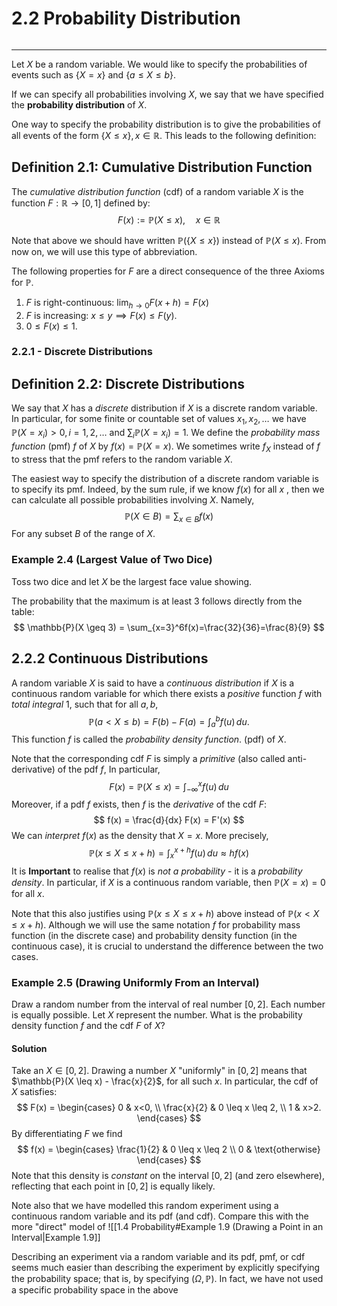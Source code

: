 # 2.2 Probability Distribution
```table-of-contents
```
---
Let $X$ be a random variable. We would like to specify the probabilities of events such as $\{ X=x \}$ and $\{ a \leq X \leq b \}$.

If we can specify all probabilities involving $X$, we say that we have specified the **probability distribution** of $X$.

One way to specify the probability distribution is to give the probabilities of all events of the form $\{  X \leq x \}, x \in \mathbb{R}$. This leads to the following definition:

## Definition 2.1: Cumulative Distribution Function
The *cumulative distribution function* (cdf) of a random variable $X$ is the function $F: \mathbb{R} \to [0,1]$ defined by:
$$
F(x) := \mathbb{P}(X \leq x), \quad x \in \mathbb{R}
$$

Note that above we should have written $\mathbb{P}(\{ X \leq x \})$ instead of $\mathbb{P}(X \leq x)$. From now on, we will use this type of abbreviation.

The following properties for $F$ are a direct consequence of the three Axioms for $\mathbb{P}$.

1. $F$ is right-continuous: $\lim_{ h \to 0 }F(x+h) = F(x)$
2. $F$ is increasing: $x \leq y \implies F(x) \leq F(y)$.
3.  $0 \leq F(x) \leq 1$.

### 2.2.1 - Discrete Distributions

##  Definition 2.2: Discrete Distributions
We say that $X$ has a *discrete* distribution if $X$ is a discrete random variable. In particular, for some finite or countable set of values $x_{1},x_{2},\dots$ we have $\mathbb{P}(X=x_{i}) > 0, i=1,2,\dots$ and $\sum_{i}\mathbb{P}(X=x_{i})=1$. We define the *probability mass function* (pmf) $f$ of $X$ by $f(x) = \mathbb{P}(X=x)$. We sometimes write $f_{X}$ instead of $f$ to stress that the pmf refers to the random variable $X$.

The easiest way to specify the distribution of a discrete random variable is to specify its pmf. Indeed, by the sum rule, if we know $f(x)$ for all $x$ , then we can calculate all possible probabilities involving $X$. Namely,
$$
\mathbb{P}(X \in B) = \sum_{x \in B} f(x)
$$
For any subset $B$ of the range of $X$.

### Example 2.4 (Largest Value of Two Dice)
Toss two dice and let $X$ be the largest face value showing. 

The probability that the maximum is at least 3 follows directly from the table:
$$
\mathbb{P}(X \geq 3) = \sum_{x=3}^6f(x)=\frac{32}{36}=\frac{8}{9}
$$

## 2.2.2 Continuous Distributions 
A random variable $X$ is said to have a *continuous distribution* if $X$ is a continuous random variable for which there exists a *positive* function $f$ with *total integral* $1$, such that for all $a,b$,
$$
\mathbb{P}(a < X \leq b) = F(b) - F(a) = \int_{a}^b f(u)\, du.
$$
This function $f$ is called the *probability density function*. (pdf) of $X$.

Note that the corresponding cdf $F$ is simply a *primitive* (also called anti-derivative) of the pdf $f$, In particular,
$$
F(x)=\mathbb{P}(X \leq x) = \int_{-\infty}^{x}  f(u)\, du 
$$
Moreover, if a pdf $f$ exists, then $f$ is the *derivative* of the cdf $F$:
$$
f(x) = \frac{d}{dx} F(x) = F'(x)
$$
We can *interpret* $f(x)$ as the density that $X =x$. More precisely,
$$
\mathbb{P}(x \leq X \leq x+h) = \int_{x}^{x+h} f(u)\, du \approx h f(x)
$$
It is **Important** to realise that $f(x)$ is *not a probability* - it is a *probability density*. In particular, if $X$ is a continuous random variable, then $\mathbb{P}(X=x)=0$ for all $x$. 

Note that this also justifies using $\mathbb{P}(x \leq X \leq x+h)$ above instead of $\mathbb{P}(x < X \leq x+h)$. Although we will use the same notation $f$ for probability mass function (in the discrete case) and probability density function (in the continuous case), it is crucial to understand the difference between the two cases.

### Example 2.5 (Drawing Uniformly From an Interval)
Draw a random number from the interval of real number $[0,2]$. Each number is equally possible. Let $X$ represent the number. What is the probability density function $f$ and the cdf $F$ of $X$?

#### Solution
Take an $X \in [0,2]$. Drawing a number $X$ "uniformly" in $[0,2]$ means that $\mathbb{P}(X \leq x) - \frac{x}{2}$, for all such $x$. In particular, the cdf of $X$ satisfies:
$$
F(x) = \begin{cases}
0 & x<0, \\
\frac{x}{2} & 0 \leq x \leq 2, \\
1  & x>2.
\end{cases}
$$
By differentiating $F$ we find
$$
f(x) = \begin{cases}
\frac{1}{2}  &  0 \leq x \leq 2 \\
0  & \text{otherwise}
\end{cases}
$$
Note that this density is *constant* on the interval $[0,2]$ (and zero elsewhere), reflecting that each point in $[0,2]$ is equally likely. 

Note also that we have modelled this random experiment using a continuous random variable and its pdf (and cdf). Compare this with the more "direct" model of 
![[1.4 Probability#Example 1.9 (Drawing a Point in an Interval|Example 1.9]]

Describing an experiment via a random variable and its pdf, pmf, or cdf seems much easier than describing the experiment by explicitly specifying the probability space; that is, by specifying $(\Omega, \mathbb{P})$. In fact, we have not used a specific probability space in the above 